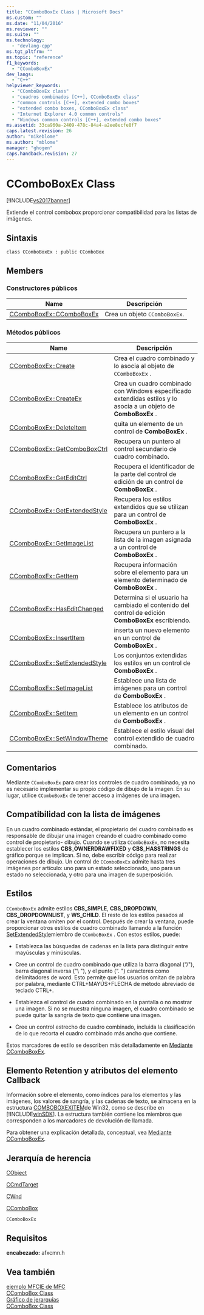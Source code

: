 ```yaml
---
title: "CComboBoxEx Class | Microsoft Docs"
ms.custom: ""
ms.date: "11/04/2016"
ms.reviewer: ""
ms.suite: ""
ms.technology: 
  - "devlang-cpp"
ms.tgt_pltfrm: ""
ms.topic: "reference"
f1_keywords: 
  - "CComboBoxEx"
dev_langs: 
  - "C++"
helpviewer_keywords: 
  - "CComboBoxEx class"
  - "cuadros combinados [C++], CComboBoxEx class"
  - "common controls [C++], extended combo boxes"
  - "extended combo boxes, CComboBoxEx class"
  - "Internet Explorer 4.0 common controls"
  - "Windows common controls [C++], extended combo boxes"
ms.assetid: 33ca960a-2409-478c-84a4-a2ee8ecfe8f7
caps.latest.revision: 26
author: "mikeblome"
ms.author: "mblome"
manager: "ghogen"
caps.handback.revision: 27
---
```

# CComboBoxEx Class
[!INCLUDE[vs2017banner](../../assembler/inline/includes/vs2017banner.md)]

Extiende el control combobox proporcionar compatibilidad para las listas de imágenes.  
  
## Sintaxis  
  
```  
class CComboBoxEx : public CComboBox  
```  
  
## Members  
  
### Constructores públicos  
  
|Name|Descripción|  
|----------|-----------------|  
|[CComboBoxEx::CComboBoxEx](../Topic/CComboBoxEx::CComboBoxEx.md)|Crea un objeto `CComboBoxEx`.|  
  
### Métodos públicos  
  
|Name|Descripción|  
|----------|-----------------|  
|[CComboBoxEx::Create](../Topic/CComboBoxEx::Create.md)|Crea el cuadro combinado y lo asocia al objeto de `CComboBoxEx` .|  
|[CComboBoxEx::CreateEx](../Topic/CComboBoxEx::CreateEx.md)|Crea un cuadro combinado con Windows especificado extendidas estilos y lo asocia a un objeto de **ComboBoxEx** .|  
|[CComboBoxEx::DeleteItem](../Topic/CComboBoxEx::DeleteItem.md)|quita un elemento de un control de **ComboBoxEx** .|  
|[CComboBoxEx::GetComboBoxCtrl](../Topic/CComboBoxEx::GetComboBoxCtrl.md)|Recupera un puntero al control secundario de cuadro combinado.|  
|[CComboBoxEx::GetEditCtrl](../Topic/CComboBoxEx::GetEditCtrl.md)|Recupera el identificador de la parte del control de edición de un control de **ComboBoxEx** .|  
|[CComboBoxEx::GetExtendedStyle](../Topic/CComboBoxEx::GetExtendedStyle.md)|Recupera los estilos extendidos que se utilizan para un control de **ComboBoxEx** .|  
|[CComboBoxEx::GetImageList](../Topic/CComboBoxEx::GetImageList.md)|Recupera un puntero a la lista de la imagen asignada a un control de **ComboBoxEx** .|  
|[CComboBoxEx::GetItem](../Topic/CComboBoxEx::GetItem.md)|Recupera información sobre el elemento para un elemento determinado de **ComboBoxEx** .|  
|[CComboBoxEx::HasEditChanged](../Topic/CComboBoxEx::HasEditChanged.md)|Determina si el usuario ha cambiado el contenido del control de edición **ComboBoxEx** escribiendo.|  
|[CComboBoxEx::InsertItem](../Topic/CComboBoxEx::InsertItem.md)|inserta un nuevo elemento en un control de **ComboBoxEx** .|  
|[CComboBoxEx::SetExtendedStyle](../Topic/CComboBoxEx::SetExtendedStyle.md)|Los conjuntos extendidas los estilos en un control de **ComboBoxEx** .|  
|[CComboBoxEx::SetImageList](../Topic/CComboBoxEx::SetImageList.md)|Establece una lista de imágenes para un control de **ComboBoxEx** .|  
|[CComboBoxEx::SetItem](../Topic/CComboBoxEx::SetItem.md)|Establece los atributos de un elemento en un control de **ComboBoxEx** .|  
|[CComboBoxEx::SetWindowTheme](../Topic/CComboBoxEx::SetWindowTheme.md)|Establece el estilo visual del control extendido de cuadro combinado.|  
  
## Comentarios  
 Mediante `CComboBoxEx` para crear los controles de cuadro combinado, ya no es necesario implementar su propio código de dibujo de la imagen.  En su lugar, utilice `CComboBoxEx` de tener acceso a imágenes de una imagen.  
  
## Compatibilidad con la lista de imágenes  
 En un cuadro combinado estándar, el propietario del cuadro combinado es responsable de dibujar una imagen creando el cuadro combinado como control de propietario\- dibujo.  Cuando se utiliza `CComboBoxEx`, no necesita establecer los estilos **CBS\_OWNERDRAWFIXED** y **CBS\_HASSTRINGS** de gráfico porque se implican.  Si no, debe escribir código para realizar operaciones de dibujo.  Un control de `CComboBoxEx` admite hasta tres imágenes por artículo: uno para un estado seleccionado, uno para un estado no seleccionada, y otro para una imagen de superposición.  
  
## Estilos  
 `CComboBoxEx` admite estilos **CBS\_SIMPLE**, **CBS\_DROPDOWN**, **CBS\_DROPDOWNLIST**, y **WS\_CHILD**.  El resto de los estilos pasados al crear la ventana omiten por el control.  Después de crear la ventana, puede proporcionar otros estilos de cuadro combinado llamando a la función [SetExtendedStyle](../Topic/CComboBoxEx::SetExtendedStyle.md)miembro de `CComboBoxEx` .  Con estos estilos, puede:  
  
-   Establezca las búsquedas de cadenas en la lista para distinguir entre mayúsculas y minúsculas.  
  
-   Cree un control de cuadro combinado que utiliza la barra diagonal \(“\/"\), barra diagonal inversa \(“\\ "\), y el punto \(“. "\) caracteres como delimitadores de word.  Esto permite que los usuarios omitan de palabra por palabra, mediante CTRL\+MAYÚS\+FLECHA de método abreviado de teclado CTRL\+.  
  
-   Establezca el control de cuadro combinado en la pantalla o no mostrar una imagen.  Si no se muestra ninguna imagen, el cuadro combinado se puede quitar la sangría de texto que contiene una imagen.  
  
-   Cree un control estrecho de cuadro combinado, incluida la clasificación de lo que recorta el cuadro combinado más ancho que contiene.  
  
 Estos marcadores de estilo se describen más detalladamente en [Mediante CComboBoxEx](../../mfc/using-ccomboboxex.md).  
  
## Elemento Retention y atributos del elemento Callback  
 Información sobre el elemento, como índices para los elementos y las imágenes, los valores de sangría, y las cadenas de texto, se almacena en la estructura [COMBOBOXEXITEM](http://msdn.microsoft.com/library/windows/desktop/bb775746)de Win32, como se describe en [!INCLUDE[winSDK](../../atl/includes/winsdk_md.md)].  La estructura también contiene los miembros que corresponden a los marcadores de devolución de llamada.  
  
 Para obtener una explicación detallada, conceptual, vea [Mediante CComboBoxEx](../../mfc/using-ccomboboxex.md).  
  
## Jerarquía de herencia  
 [CObject](../../mfc/reference/cobject-class.md)  
  
 [CCmdTarget](../../mfc/reference/ccmdtarget-class.md)  
  
 [CWnd](../../mfc/reference/cwnd-class.md)  
  
 [CComboBox](../../mfc/reference/ccombobox-class.md)  
  
 `CComboBoxEx`  
  
## Requisitos  
 **encabezado:** afxcmn.h  
  
## Vea también  
 [ejemplo MFCIE de MFC](../../top/visual-cpp-samples.md)   
 [CComboBox Class](../../mfc/reference/ccombobox-class.md)   
 [Gráfico de jerarquías](../../mfc/hierarchy-chart.md)   
 [CComboBox Class](../../mfc/reference/ccombobox-class.md)